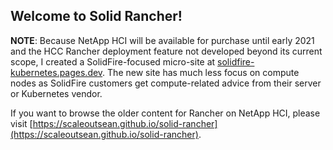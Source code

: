 ## Welcome to Solid Rancher!

**NOTE**: Because NetApp HCI will be available for purchase until early 2021 and the HCC Rancher deployment feature not developed beyond its current scope, I created a SolidFire-focused micro-site at [solidfire-kubernetes.pages.dev](https://solidfire-kubernetes.pages.dev). The new site has much less focus on compute nodes as SolidFire customers get compute-related advice from their server or Kubernetes vendor.

If you want to browse the older content for Rancher on NetApp HCI, please visit [https://scaleoutsean.github.io/solid-rancher](https://scaleoutsean.github.io/solid-rancher).

